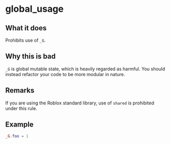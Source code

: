 # global_usage
## What it does
Prohibits use of `_G`.

## Why this is bad
`_G` is global mutable state, which is heavily regarded as harmful. You should instead refactor your code to be more modular in nature.

## Remarks
If you are using the Roblox standard library, use of `shared` is prohibited under this rule.

## Example
```lua
_G.foo = 1
```
